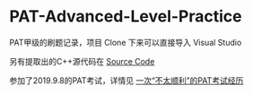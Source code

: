# PAT-Advanced-Level-Practice

PAT甲级的刷题记录，项目 Clone 下来可以直接导入 Visual Studio

另有提取出的C++源代码在 [Source Code ](https://github.com/bipy/PAT-Advanced-Level-Practice/tree/source)

参加了2019.9.8的PAT考试，详情见 [一次“不太顺利”的PAT考试经历](https://zhengrh.com/blog/pat-20190908/)
